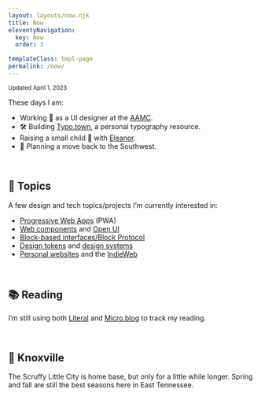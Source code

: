 ```yaml
---
layout: layouts/now.njk
title: Now
eleventyNavigation:
  key: Now
  order: 3

templateClass: tmpl-page
permalink: /now/
---
```


<small class="timestamp">Updated <time datetime="2023-04-01T17:18:41Z">April 1, 2023</time></small>

These days I am:

* Working 💼 as a UI designer at the <a href="https://aamc.org/">AAMC</a>.
* 🛠️ Building <a href="https://typo.town/">Typo.town</a>, a personal typography resource.
* Raising a small child 👶 with <a href="https://eleanoraldrich.com">Eleanor</a>.
* 🌵 Planning a move back to the Southwest.


&nbsp;

## 💭 Topics
A few design and tech topics/projects I’m currently interested&nbsp;in:

* [Progressive Web Apps](https://web.dev/learn/pwa/) (PWA)
* [Web components](https://developer.mozilla.org/en-US/docs/Web/Web_Components) and [Open UI](https://open-ui.org/)
* [Block-based interfaces/Block Protocol](https://blockprotocol.org/)
* [Design tokens](https://www.designtokens.org/) and [design systems](https://sparkbox.com/foundry/design_system_makeup_design_system_layers_parts_of_a_design_system)
* [Personal websites](https://matthiasott.com/articles/into-the-personal-website-verse) and the [IndieWeb](https://indieweb.org/)

&nbsp;

## 📚 Reading
I’m still using both [Literal](https://literal.club/nsmsn/is-reading) and <a href="https://log.nick.sh/categories/books/">Micro.blog</a> to track my reading.

<div id="literal-widget" handle="nsmsn" status="IS_READING" layout="list"></div>
<script src="https://literal.club/js/widget.js"></script>

&nbsp;

## 📍 Knoxville
The Scruffy Little City is home base, but only for a little while longer. Spring and fall are still the best seasons here in East Tennessee.
